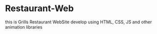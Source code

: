 # Restaurant-Web
this is Grills Restaurant WebSite develop using HTML, CSS, JS and other animation libraries
